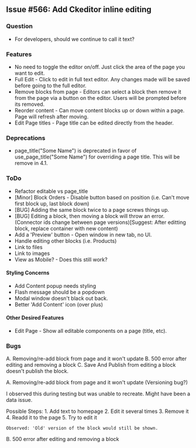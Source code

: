 ## Issue #566: Add Ckeditor inline editing

### Question

* For developers, should we continue to call it text?

### Features

* No need to toggle the editor on/off. Just click the area of the page you want to edit.
* Full Edit - Click to edit in full text editor. Any changes made will be saved before going to the full editor.
* Remove blocks from page - Editors can select a block then remove it from the page via a button on the editor. Users will be prompted before its removed.
* Reorder content - Can move content blocks up or down within a page. Page will refresh after moving.
* Edit Page titles - Page title can be edited directly from the header.

### Deprecations

* page_title("Some Name") is deprecated in favor of use_page_title("Some Name") for overriding a page title. This will be remove in 4.1.

### ToDo

* Refactor editable vs page_title
* [Minor] Block Orders - Disable button based on position (i.e. Can't move first block up, last block down)
* [BUG] Adding the same block twice to a page screws things up.
* [BUG] Editing a block, then moving a block will throw an error. (Connector ids change between page versions)[Suggest: After editting block, replace container with new content)
* Add a 'Preview' button - Open window in new tab, no UI.
* Handle editing other blocks (i.e. Products)
* Link to files
* Link to images
* View as Mobile? - Does this still work?


#### Styling Concerns

* Add Content popup needs styling
* Flash message should be a popdown
* Modal window doesn't black out back.
* Better 'Add Content' icon (over plus)

#### Other Desired Features

* Edit Page - Show all editable components on a page (title, etc).

### Bugs

A. Removing/re-add block from page and it won't update
B. 500 error after editing and removing a block
C. Save And Publish from editing a block doesn't publish the block.

A. Removing/re-add block from page and it won't update   (Versioning bug?)

I observed this during testing but was unable to recreate. Might have been a data issue.

Possible Steps:
    1. Add text to homepage
    2. Edit it several times
    3. Remove it
    4. Readd it to the page
    5. Try to edit it

    Observed: 'Old' version of the block would still be shown.

B. 500 error after editing and removing a block

